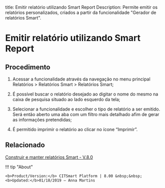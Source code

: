title: Emitir relatório utilizando Smart Report
Description: Permite emitir os relatórios personalizados, criados a partir da funcionalidade "Gerador de relatórios Smart".
# Emitir relatório utilizando Smart Report

Procedimento
----------------

1.  Acessar a funcionalidade através da navegação no menu principal Relatórios
    \> Relatórios Smart \> Relatórios Smart;

2.  É possível buscar o relatório desejado ao digitar o nome do mesmo na caixa
    de pesquisa situado ao lado esquerdo da tela;

3.  Selecionar a funcionalidade e escolher o tipo de relatório a ser emitido.
    Será então aberto uma aba com um filtro mais detalhado afim de gerar as
    informações pretendidas;

4.  É permitido imprimir o relatório ao clicar no ícone “Imprimir”.


Relacionado
-------

[Construir e manter relatórios Smart - V.8.0](/pt-br/citsmart-platform-8/additional-features/reports/create/smart-reports/configuration/build-maintain-smart-report.html)


!!! tip "About"

    <b>Product/Version:</b> CITSmart Platform | 8.00 &nbsp;&nbsp;
    <b>Updated:</b>01/18/2019 – Anna Martins
